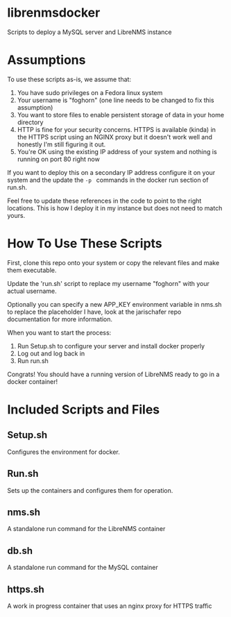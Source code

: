 # librenmsdocker
Scripts to deploy a MySQL server and LibreNMS instance

# Assumptions
To use these scripts as-is, we assume that:

1. You have sudo privileges on a Fedora linux system
2. Your username is "foghorn" (one line needs to be changed to fix this assumption)
3. You want to store files to enable persistent storage of data in your home directory
4. HTTP is fine for your security concerns. HTTPS is available (kinda) in the HTTPS script using an NGINX proxy but it doesn't work well and honestly I'm still figuring it out.
5. You're OK using the existing IP address of your system and nothing is running on port 80 right now

If you want to deploy this on a secondary IP address configure it on your system and the update the `-p ` commands in the docker run section of run.sh.

Feel free to update these references in the code to point to the right locations. This is how I deploy it in my instance but does not need to match yours.

# How To Use These Scripts

First, clone this repo onto your system or copy the relevant files and make them executable. 

Update the 'run.sh' script to replace my username "foghorn" with your actual username.

Optionally you can specify a new APP_KEY environment variable in nms.sh to replace the placeholder I have, look at the jarischafer repo documentation for more information.

When you want to start the process:

1. Run Setup.sh to configure your server and install docker properly
2. Log out and log back in
3. Run run.sh

Congrats! You should have a running version of LibreNMS ready to go in a docker container!

# Included Scripts and Files

## Setup.sh

Configures the environment for docker.

## Run.sh

Sets up the containers and configures them for operation.

## nms.sh

A standalone run command for the LibreNMS container

## db.sh

A standalone run command for the MySQL container

## https.sh

A work in progress container that uses an nginx proxy for HTTPS traffic
